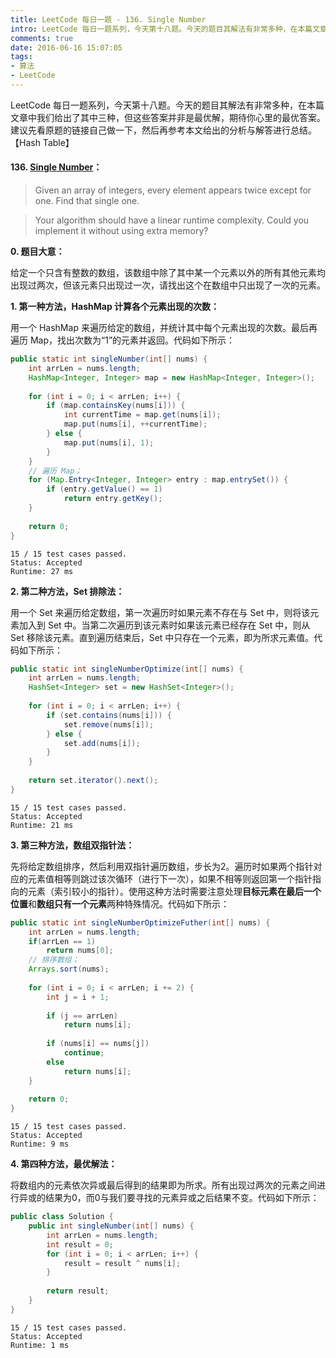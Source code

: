 ```yaml
---
title: LeetCode 每日一题 - 136. Single Number
intro: LeetCode 每日一题系列，今天第十八题。今天的题目其解法有非常多种，在本篇文章中我们给出了其中三种，但这些答案并非是最优解，期待你心里的最优答案。建议先看原题的链接自己做一下，然后再参考本文给出的分析与解答进行总结。【Hash Table】
comments: true
date: 2016-06-16 15:07:05
tags:
- 算法
- LeetCode
---
```



LeetCode 每日一题系列，今天第十八题。今天的题目其解法有非常多种，在本篇文章中我们给出了其中三种，但这些答案并非是最优解，期待你心里的最优答案。建议先看原题的链接自己做一下，然后再参考本文给出的分析与解答进行总结。【Hash Table】

#### 136. [Single Number](https://leetcode.com/problems/single-number/)：

> Given an array of integers, every element appears twice except for one. Find that single one.

> Your algorithm should have a linear runtime complexity. Could you implement it without using extra memory?

**0. 题目大意：**

给定一个只含有整数的数组，该数组中除了其中某一个元素以外的所有其他元素均出现过两次，但该元素只出现过一次，请找出这个在数组中只出现了一次的元素。

**1. 第一种方法，HashMap 计算各个元素出现的次数：**

用一个 HashMap 来遍历给定的数组，并统计其中每个元素出现的次数。最后再遍历 Map，找出次数为“1”的元素并返回。代码如下所示：

```java
public static int singleNumber(int[] nums) {
    int arrLen = nums.length;
    HashMap<Integer, Integer> map = new HashMap<Integer, Integer>();
        
    for (int i = 0; i < arrLen; i++) {
        if (map.containsKey(nums[i])) {
            int currentTime = map.get(nums[i]);
            map.put(nums[i], ++currentTime);
        } else {
            map.put(nums[i], 1);
        }
    }
    // 遍历 Map；
    for (Map.Entry<Integer, Integer> entry : map.entrySet()) {    
        if (entry.getValue() == 1)
            return entry.getKey();
    }  
         
    return 0;
}
```

```text
15 / 15 test cases passed.
Status: Accepted
Runtime: 27 ms
```

**2. 第二种方法，Set 排除法：**

用一个 Set 来遍历给定数组，第一次遍历时如果元素不存在与 Set 中，则将该元素加入到 Set 中。当第二次遍历到该元素时如果该元素已经存在 Set 中，则从 Set 移除该元素。直到遍历结束后，Set 中只存在一个元素，即为所求元素值。代码如下所示：

```java
public static int singleNumberOptimize(int[] nums) {
    int arrLen = nums.length;
    HashSet<Integer> set = new HashSet<Integer>();
        
    for (int i = 0; i < arrLen; i++) {
        if (set.contains(nums[i])) {
            set.remove(nums[i]);
        } else {
            set.add(nums[i]);
        }
    }
         
    return set.iterator().next();
}
```

```text
15 / 15 test cases passed.
Status: Accepted
Runtime: 21 ms
```



**3. 第三种方法，数组双指针法：**

先将给定数组排序，然后利用双指针遍历数组，步长为2。遍历时如果两个指针对应的元素值相等则跳过该次循环（进行下一次），如果不相等则返回第一个指针指向的元素（索引较小的指针）。使用这种方法时需要注意处理**目标元素在最后一个位置**和**数组只有一个元素**两种特殊情况。代码如下所示：

```java
public static int singleNumberOptimizeFuther(int[] nums) {
    int arrLen = nums.length;
    if(arrLen == 1)
        return nums[0];
	// 排序数组；
    Arrays.sort(nums);
		
    for (int i = 0; i < arrLen; i += 2) {
        int j = i + 1;
			
        if (j == arrLen)
            return nums[i];
						
        if (nums[i] == nums[j])
            continue;
        else 
            return nums[i];
    }
		
    return 0;       
}	
```

```text
15 / 15 test cases passed.
Status: Accepted
Runtime: 9 ms
```

**4. 第四种方法，最优解法：**

将数组内的元素依次异或最后得到的结果即为所求。所有出现过两次的元素之间进行异或的结果为0，而0与我们要寻找的元素异或之后结果不变。代码如下所示：

```java
public class Solution {
    public int singleNumber(int[] nums) {
        int arrLen = nums.length;
        int result = 0;
        for (int i = 0; i < arrLen; i++) {
            result = result ^ nums[i];
        }
        
        return result;
    }
}
```

```text
15 / 15 test cases passed.
Status: Accepted
Runtime: 1 ms
```
